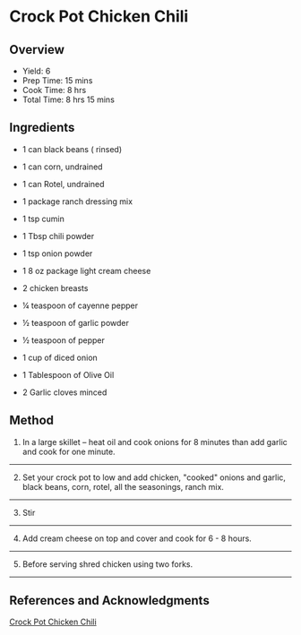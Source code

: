 # Crock Pot Chicken Chili

## Overview

- Yield: 6
- Prep Time: 15 mins
- Cook Time: 8 hrs
- Total Time: 8 hrs 15 mins

## Ingredients

- 1 can black beans ( rinsed)

- 1 can corn, undrained

- 1 can Rotel, undrained

- 1 package ranch dressing mix

- 1 tsp cumin

- 1 Tbsp chili powder

- 1 tsp onion powder

- 1 8 oz package light cream cheese

- 2 chicken breasts

- ¼ teaspoon of cayenne pepper

- ½ teaspoon of garlic powder

- ½ teaspoon of pepper

- 1 cup of diced onion

- 1 Tablespoon of Olive Oil

- 2 Garlic cloves minced

## Method

1. In a large skillet – heat oil and cook onions for 8 minutes than add garlic and cook for one minute.
---

2. Set your crock pot to low and add chicken, "cooked" onions and garlic, black beans, corn, rotel, all the seasonings, ranch mix.
---

3. Stir
---

4. Add cream cheese on top and cover and cook for 6 - 8 hours.
---

5. Before serving shred chicken using two forks.
---

## References and Acknowledgments

[Crock Pot Chicken Chili](https://www.budgetsavvydiva.com/2012/03/crock-pot-chicken-chili-recipe/)
